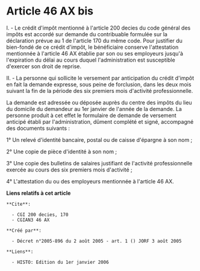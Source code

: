# Article 46 AX bis

I. - Le crédit d'impôt mentionné à l'article 200 decies du code général des impôts est accordé sur demande du contribuable
formulée sur la déclaration prévue au 1 de l'article 170 du même code. Pour justifier du bien-fondé de ce crédit d'impôt, le
bénéficiaire conserve l'attestation mentionnée à l'article 46 AX établie par son ou ses employeurs jusqu'à l'expiration du
délai au cours duquel l'administration est susceptible d'exercer son droit de reprise.

II. - La personne qui sollicite le versement par anticipation du crédit d'impôt en fait la demande expresse, sous peine de
forclusion, dans les deux mois suivant la fin de la période des six premiers mois d'activité professionnelle.

La demande est adressée ou déposée auprès du centre des impôts du lieu du domicile du demandeur au 1er janvier de l'année de
la demande. La personne produit à cet effet le formulaire de demande de versement anticipé établi par l'administration,
dûment complété et signé, accompagné des documents suivants :

1° Un relevé d'identité bancaire, postal ou de caisse d'épargne à son nom ;

2° Une copie de pièce d'identité à son nom ;

3° Une copie des bulletins de salaires justifiant de l'activité professionnelle exercée au cours des six premiers mois
d'activité ;

4° L'attestation du ou des employeurs mentionnée à l'article 46 AX.

**Liens relatifs à cet article**

	**Cite**:

	  - CGI 200 decies, 170
	  - CGIAN3 46 AX

	**Créé par**:

	  - Décret n°2005-896 du 2 août 2005 - art. 1 () JORF 3 août 2005

	**Liens**:

	  - HISTO: Edition du 1er janvier 2006
